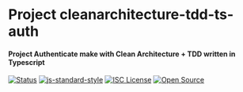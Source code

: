 # Project cleanarchitecture-tdd-ts-auth

#### Project Authenticate make with Clean Architecture + TDD written in Typescript

[![Status](https://img.shields.io/badge/status-started-informational.svg)]()
[![js-standard-style](https://img.shields.io/badge/code%20style-standard-brightgreen.svg)](http://standardjs.com)
[![ISC License](https://img.shields.io/badge/License-ISC-yellow.svg)](https://opensource.org/licenses/)
[![Open Source](https://badges.frapsoft.com/os/v1/open-source.svg?v=103)](https://opensource.org/)
